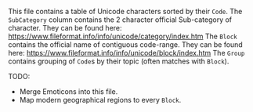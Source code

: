 This file contains a table of Unicode characters sorted by their `Code`.
The `SubCategory` column contains the 2 character official Sub-category of character. They can be found here: https://www.fileformat.info/info/unicode/category/index.htm
The `Block` contains the official name of contiguous code-range. They can be found here: https://www.fileformat.info/info/unicode/block/index.htm
The `Group` contains grouping of `Code`s by their topic (often matches with `Block`).

TODO:
- 	Merge Emoticons into this file.
-	Map modern geographical regions to every `Block`.